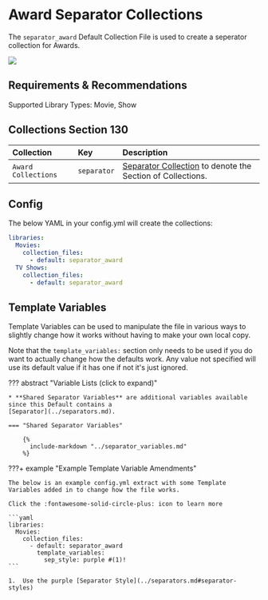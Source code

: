 # Award Separator Collections

The `separator_award` Default Collection File is used to create a seperator collection for Awards.

![](../images/awardseparator.png)

## Requirements & Recommendations

Supported Library Types: Movie, Show

## Collections Section 130

| Collection          | Key         | Description                                                                    |
|:--------------------|:------------|:-------------------------------------------------------------------------------|
| `Award Collections` | `separator` | [Separator Collection](../separators.md) to denote the Section of Collections. |

## Config

The below YAML in your config.yml will create the collections:

```yaml
libraries:
  Movies:
    collection_files:
      - default: separator_award
  TV Shows:
    collection_files:
      - default: separator_award
```

## Template Variables

Template Variables can be used to manipulate the file in various ways to slightly change how it works without having to 
make your own local copy.

Note that the `template_variables:` section only needs to be used if you do want to actually change how the defaults 
work. Any value not specified will use its default value if it has one if not it's just ignored.

??? abstract "Variable Lists (click to expand)"

    * **Shared Separator Variables** are additional variables available since this Default contains a 
    [Separator](../separators.md).

    === "Shared Separator Variables"

        {%
          include-markdown "../separator_variables.md"
        %}

???+ example "Example Template Variable Amendments"

    The below is an example config.yml extract with some Template Variables added in to change how the file works.

    Click the :fontawesome-solid-circle-plus: icon to learn more

    ```yaml
    libraries:
      Movies:
        collection_files:
          - default: separator_award
            template_variables:
              sep_style: purple #(1)!
    ```

    1.  Use the purple [Separator Style](../separators.md#separator-styles)
